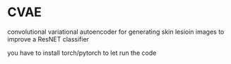 # CVAE
convolutional variational autoencoder for generating skin lesioin images to improve a ResNET classifier

you have to install torch/pytorch to let run the code
